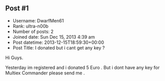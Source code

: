 ## Post #1
- Username: DwarfMen61
- Rank: ultra-n00b
- Number of posts: 2
- Joined date: Sun Dec 15, 2013 4:39 am
- Post datetime: 2013-12-15T18:59:30+00:00
- Post Title: I donated but i cant get any key ?

Hi Guys.

Yesterday im registered and i donated 5 Euro . But i dont have any key for Multiex Commander please send me .
